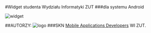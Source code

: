 #Widget studenta Wydziału Informatyki ZUT
###dla systemu Android

![widget](http://www.mad.zut.edu.pl/images/widget.png)

##AUTORZY:
![logo](http://www.mad.zut.edu.pl/images/logo-mini.png)
###SKN [Mobile Applications Developers](http://www.mad.zut.edu.pl) WI ZUT.
